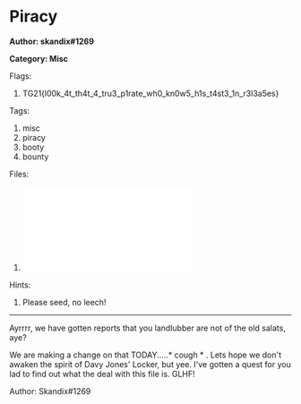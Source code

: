 # Piracy
**Author: skandix#1269**

**Category: Misc**

Flags:
1. TG21{l00k_4t_th4t_4_tru3_p1rate_wh0_kn0w5_h1s_t4st3_1n_r3l3a5es}


Tags: 
1. misc
2. piracy
3. booty
4. bounty

Files: 
1. ![PirateCheck-v1.0.0-TGHACK.torrent](./uploads/PirateCheck-v1.0.0-TGHACK.torrent)

Hints: 
1. Please seed, no leech!


---
Ayrrrr, we have gotten reports that you landlubber are not of the old salats, aye?

We are making a change on that TODAY.....* cough * . Lets hope we don't awaken the spirit of Davy Jones' Locker, but yee. I've gotten a quest for you lad to find out what the deal with this file is. GLHF!

Author: Skandix#1269

